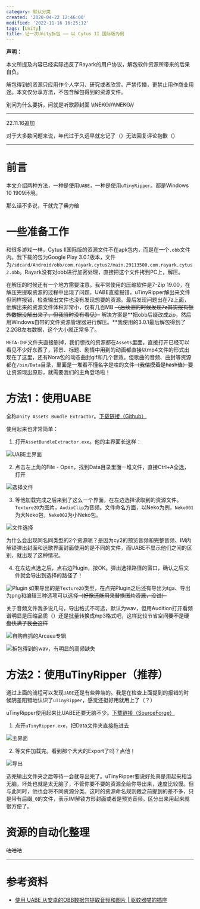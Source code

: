 ```yaml
---
category: 默认分类
created: '2020-04-22 12:46:00'
modified: '2022-11-16 16:25:12'
tags: [Unity]
title: 记一次Unity拆包 —— 以 Cytus II 国际版为例
---
```


**声明：**

本文所提及内容已经实际违反了Rayark的用户协议，解包软件资源所带来的后果自负。

解包得到的资源只应用作个人学习、研究或者欣赏。严禁传播，更禁止用作商业用途。本文仅分享方法，不包含解包得到的资源文件。


别问为什么要拆，问就是听歌舔封面 ~~\\\NEKO//\\\NEKO//~~

<!-- more -->

---

22.11.16追加

对于大多数问题来说，年代过于久远早就忘记了（）无法回复评论抱歉（）

---

# 前言

本文介绍两种方法，一种是使用`UABE`，一种是使用`uTinyRipper`。都是Windows 10 1909环境。

那么话不多说，干就完了~~奥力给~~

# 一些准备工作

和很多游戏一样，Cytus II国际版的资源文件不在apk包内，而是在一个`.obb`文件内。我下载的包为Google Play 3.0.1版本，文件为`/sdcard/Android/obb/com.rayark.cytus2/main.29113500.com.rayark.cytus2.obb`。Rayark没有对obb进行加密处理，直接把这个文件拷到PC上，解压。

在解压的时候还有一个地方需要注意。我平常使用的压缩软件是7-Zip 19.00，在解压完提取资源的过程中出现了问题，UABE直接报错，uTinyRipper解出来文件但同样报错，检查输出文件也没有发现想要的资源。最后发现问题出在7z上面，他解出来的资源文件体积非常小，仅有几百MB ~~（后续测的时候发现7z其实报有额外数据没解出来了，但我当时没有看见）~~ 解决方案是**把obb后缀改成zip，然后用Windows自带的文件资源管理器进行解压。**我使用的3.0.1最后解包得到了2.2GB左右数据，这个大小就正常多了。

`META-INF`文件夹直接删掉，我们想找的资源都在`Assets`里面。直接打开已经可以看见不少好东西了，背景、标题、剧情中用到的动画都直接以mp4文件的形式出现在了这里，还有Nora包的动态曲封gif和几个音效。但歌曲的音频、曲封等资源都在`/bin/Data`目录，里面是一堆看不懂名字是啥的文件~~（我估摸着是hash值）~~要让资源现出原形，就需要我们的主角登场啦！

# 方法1：使用UABE

全称`Unity Assets Bundle Extractor`。[下载链接（Github）][uabe]

使用起来也非常简单：

1. 打开`AssetBundleExtractor.exe`。他的主界面长这样：

![UABE主界面](https://img.direcore.xyz/hexo/20200422143946.png)

2. 点击左上角的File - Open，找到Data目录里面一堆文件，直接Ctrl+A全选，打开

![选择文件](https://img.direcore.xyz/hexo/20200422144134.png)

3. 等他加载完成之后来到了这么一个界面，在左边选择读取到的资源文件。`Texture2D`为图片，`AudioClip`为音频。文件命名方面，以Neko为例，`Neko001`为大Neko包，`Neko002`为小Neko包。

![文件选择](https://img.direcore.xyz/hexo/20200422144827.png)

为什么会出现同名同类型的2个资源呢？是因为cy2的预览音频和完整音频、IM内解锁弹出封面和选歌界面封面使用的是不同的文件，而UABE不显示他们之间的区别，就出现了这种情况。

4. 在左边点选之后，点右边Plugin，按OK。弹出选择路径的窗口，确认之后文件就会导出到选择的路径了！

![Plugin](https://img.direcore.xyz/hexo/20200422145250.png)
如果导出的是`Texture2D`类型，在点完Plugin之后还有导出为tga、导出为png和编辑三种选项可以选择~~（好像还能用来替换图片资源，没试）~~

关于音频文件我多说几句，导出格式不可选，默认为wav，但用Audition打开看频谱明显是压缩品质（）还是批量转换成mp3格式吧，这样比较节省空间~~要不是硬盘快满了我会这样~~

![自购自抓的Arcaea专辑](https://img.direcore.xyz/hexo/20200422151238.png)

![拆包得到的wav，有明显的高频缺失](https://img.direcore.xyz/hexo/20200422151055.png)

# 方法2：使用uTinyRipper（推荐）

通过上面的流程可以发现`UABE`还是有些弊端的。我是在检查上面提到的报错的时候阴差阳错地认识了`uTinyRipper`，感觉还挺好用就用上了（？）

uTinyRipper使用起来比UABE还要无脑不少。[下载链接（SourceForge）][utr]

1. 点开`uTinyRipper.exe`，把Data文件夹直接拖进去

![主界面](https://img.direcore.xyz/hexo/20200422153851.png)

2. 等文件加载完。看到那个大大的Export了吗？点他！

![导出](https://img.direcore.xyz/hexo/20200422153946.png)

选完输出文件夹之后等待一会就导出完了。uTinyRipper要说好处真是用起来相当无脑，坏处也就是太无脑了，不管你要不要的资源全给你导出来，速度比较慢。但与此同时，他也会将不同资源分类。这时的资源命名规则跟之前提到的差不多，只是带有后缀`_0`的文件，表示IM解锁方形封面或者是预览音频。区分出来用起来就很方便了。

# 资源的自动化整理

~~咕咕咕~~

---

# 参考资料

* [使用 UABE 从安卓的OBB数据包提取音频和图片 | 驱蚊器喵的插座][1]



[uabe]: https://github.com/DerPopo/UABE/releases
[utr]: https://sourceforge.net/projects/utinyripper/files/
[1]: https://blog.meow.page/2019/01/20/extract-audio-from-Android-obb-data-file-with-UABE/
